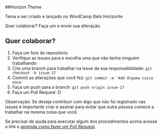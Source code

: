##Horizon Theme

Tema a ser criado e lançado no WordCamp Belo Horizonte

Quer colaborar? Faça um  e envie sua alteração.

## Quer colaborar?

1. Faça um fork do repositório
2. Verifique as issues para e escolha uma que não tenha ninguém trabalhando
2. Crie uma branch para trabalhar na issue da sua responsabilidade: `git checkout -b issue-17`
3. Commit as alterações que você fez: `git commit -m 'Add Alguma coisa nova'`
4. Faça um push para a branch: `git push origin issue-17`
5. Faça um Pull Request :D

Observação: Se deseja contribuir com algo que não foi registrado nas issues é importante criar e assinar para evitar que outra pessoa comece a trabalhar na mesma coisa que você.

Se precisar de ajuda para executar algum dos procedimentos acima acesse o link e [aprenda como fazer um Pull Request](http://pythonclub.com.br/como-fazer-fork-clone-push-pull-request-no-github.html).
